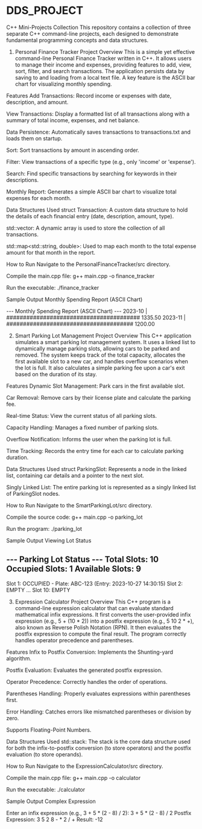 # DDS_PROJECT
C++ Mini-Projects Collection
This repository contains a collection of three separate C++ command-line projects, each designed to demonstrate fundamental programming concepts and data structures.

1. Personal Finance Tracker
Project Overview
This is a simple yet effective command-line Personal Finance Tracker written in C++. It allows users to manage their income and expenses, providing features to add, view, sort, filter, and search transactions. The application persists data by saving to and loading from a local text file. A key feature is the ASCII bar chart for visualizing monthly spending.

Features
Add Transactions: Record income or expenses with date, description, and amount.

View Transactions: Display a formatted list of all transactions along with a summary of total income, expenses, and net balance.

Data Persistence: Automatically saves transactions to transactions.txt and loads them on startup.

Sort: Sort transactions by amount in ascending order.

Filter: View transactions of a specific type (e.g., only 'income' or 'expense').

Search: Find specific transactions by searching for keywords in their descriptions.

Monthly Report: Generates a simple ASCII bar chart to visualize total expenses for each month.

Data Structures Used
struct Transaction: A custom data structure to hold the details of each financial entry (date, description, amount, type).

std::vector<Transaction>: A dynamic array is used to store the collection of all transactions.

std::map<std::string, double>: Used to map each month to the total expense amount for that month in the report.

How to Run
Navigate to the PersonalFinanceTracker/src directory.

Compile the main.cpp file: g++ main.cpp -o finance_tracker

Run the executable: ./finance_tracker

Sample Output
Monthly Spending Report (ASCII Chart)

--- Monthly Spending Report (ASCII Chart) ---
2023-10    | ######################################## 1335.50
2023-11    | ###################################### 1200.00

2. Smart Parking Lot Management
Project Overview
This C++ application simulates a smart parking lot management system. It uses a linked list to dynamically manage parking slots, allowing cars to be parked and removed. The system keeps track of the total capacity, allocates the first available slot to a new car, and handles overflow scenarios when the lot is full. It also calculates a simple parking fee upon a car's exit based on the duration of its stay.

Features
Dynamic Slot Management: Park cars in the first available slot.

Car Removal: Remove cars by their license plate and calculate the parking fee.

Real-time Status: View the current status of all parking slots.

Capacity Handling: Manages a fixed number of parking slots.

Overflow Notification: Informs the user when the parking lot is full.

Time Tracking: Records the entry time for each car to calculate parking duration.

Data Structures Used
struct ParkingSlot: Represents a node in the linked list, containing car details and a pointer to the next slot.

Singly Linked List: The entire parking lot is represented as a singly linked list of ParkingSlot nodes.

How to Run
Navigate to the SmartParkingLot/src directory.

Compile the source code: g++ main.cpp -o parking_lot

Run the program: ./parking_lot

Sample Output
Viewing Lot Status

--- Parking Lot Status ---
Total Slots: 10
Occupied Slots: 1
Available Slots: 9
--------------------------
Slot 1: OCCUPIED - Plate: ABC-123 (Entry: 2023-10-27 14:30:15)
Slot 2: EMPTY
...
Slot 10: EMPTY

3. Expression Calculator
Project Overview
This C++ program is a command-line expression calculator that can evaluate standard mathematical infix expressions. It first converts the user-provided infix expression (e.g., 5 + (10 * 2)) into a postfix expression (e.g., 5 10 2 * +), also known as Reverse Polish Notation (RPN). It then evaluates the postfix expression to compute the final result. The program correctly handles operator precedence and parentheses.

Features
Infix to Postfix Conversion: Implements the Shunting-yard algorithm.

Postfix Evaluation: Evaluates the generated postfix expression.

Operator Precedence: Correctly handles the order of operations.

Parentheses Handling: Properly evaluates expressions within parentheses first.

Error Handling: Catches errors like mismatched parentheses or division by zero.

Supports Floating-Point Numbers.

Data Structures Used
std::stack: The stack is the core data structure used for both the infix-to-postfix conversion (to store operators) and the postfix evaluation (to store operands).

How to Run
Navigate to the ExpressionCalculator/src directory.

Compile the main.cpp file: g++ main.cpp -o calculator

Run the executable: ./calculator

Sample Output
Complex Expression

Enter an infix expression (e.g., 3 + 5 * (2 - 8) / 2): 3 + 5 * (2 - 8) / 2
Postfix Expression: 3 5 2 8 - * 2 / +
Result: -12
